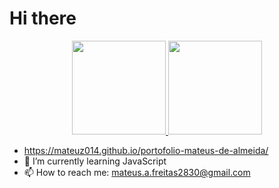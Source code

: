 <h1>Hi there</h1>

<div align="center">
  <a href="https://github.com/mateuz014">
  <img height="150em" src="https://github-readme-stats.vercel.app/api?username=mateuz014&show_icons=true&theme=dark&include_all_commits=true&count_private=true"/>
  <img height="150em" src="https://github-readme-stats.vercel.app/api/top-langs/?username=mateuz014&layout=compact&langs_count=7&theme=dark"/>
</div>  

- https://mateuz014.github.io/portofolio-mateus-de-almeida/  
- 🌱 I’m currently learning JavaScript
- 📫 How to reach me: mateus.a.freitas2830@gmail.com  


